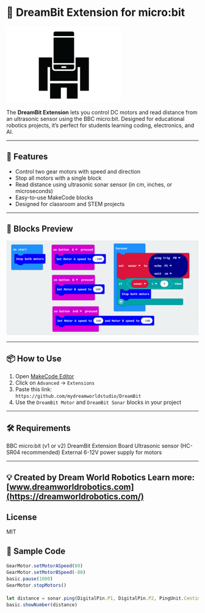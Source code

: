 # 🌟 DreamBit Extension for micro:bit

![DreamBit Banner](https://raw.githubusercontent.com/mydreamworldstudio/DreamBit/main/dreambit.png)

The **DreamBit Extension** lets you control DC motors and read distance from an ultrasonic sensor using the BBC micro:bit. Designed for educational robotics projects, it’s perfect for students learning coding, electronics, and AI.

---

## 🚀 Features

- Control two gear motors with speed and direction
- Stop all motors with a single block
- Read distance using ultrasonic sonar sensor (in cm, inches, or microseconds)
- Easy-to-use MakeCode blocks
- Designed for classroom and STEM projects

---

## 🧱 Blocks Preview

![Blocks Example](https://raw.githubusercontent.com/mydreamworldstudio/DreamBit/main/blockexample.png)

---

## 📦 How to Use

1. Open [MakeCode Editor](https://makecode.microbit.org/)
2. Click on `Advanced` → `Extensions`
3. Paste this link:  
   `https://github.com/mydreamworldstudio/DreamBit`
4. Use the `DreamBit Motor` and `DreamBit Sonar` blocks in your project

---

## 🛠️ Requirements
BBC micro:bit (v1 or v2)
DreamBit Extension Board
Ultrasonic sensor (HC-SR04 recommended)
External 6-12V power supply for motors

---

💡 Created by
Dream World Robotics
Learn more: [www.dreamworldrobotics.com](https://dreamworldrobotics.com/)
---

## License
MIT

## 🧪 Sample Code

```ts
GearMotor.setMotorASpeed(80)
GearMotor.setMotorBSpeed(-80)
basic.pause(1000)
GearMotor.stopMotors()

let distance = sonar.ping(DigitalPin.P1, DigitalPin.P2, PingUnit.Centimeters)
basic.showNumber(distance)


